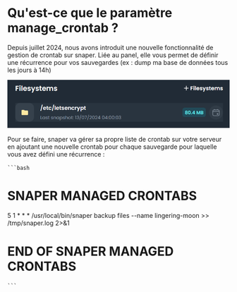 # Qu'est-ce que le paramètre manage_crontab ?

Depuis juillet 2024, nous avons introduit une nouvelle fonctionnalité de gestion de crontab sur snaper. Liée au panel, elle vous permet de définir une récurrence pour vos sauvegardes (ex : dump ma base de données tous les jours à 14h)

![Programmation automatique](../../assets/faq/crontab_scheduling.png)

Pour se faire, snaper va gérer sa propre liste de crontab sur votre serveur en ajoutant une nouvelle crontab pour chaque sauvegarde pour laquelle vous avez défini une récurrence :
    
    ```bash
# SNAPER MANAGED CRONTABS
5 1 * * * /usr/local/bin/snaper backup files --name lingering-moon >> /tmp/snaper.log 2>&1
# END OF SNAPER MANAGED CRONTABS
    ```
